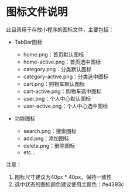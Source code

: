 # 图标文件说明

此目录用于存放小程序的图标文件，主要包括：

- TabBar图标
  - home.png：首页默认图标
  - home-active.png：首页选中图标
  - category.png：分类默认图标
  - category-active.png：分类选中图标
  - cart.png：购物车默认图标
  - cart-active.png：购物车选中图标
  - user.png：个人中心默认图标
  - user-active.png：个人中心选中图标

- 功能图标
  - search.png：搜索图标
  - add.png：添加图标
  - delete.png：删除图标
  - etc...

注意：
1. 图标尺寸建议为40px * 40px，保持一致性
2. 选中状态的图标颜色建议使用主题色：#e4393c 